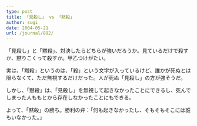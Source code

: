 ```yaml
---
type: post
title: 「見殺し」 vs 「黙殺」
author: sugi
date: 2004-05-21
url: /journal/892/
---
```

「見殺し」と「黙殺」、対決したらどちらが強いだろうか。見ているだけで殺すか、黙りこくって殺すか。甲乙つけがたい。

実は、「黙殺」というのは、「殺」という文字が入っているけど、誰かが死ぬとは限らなくて、ただ無視するだけだった。人が死ぬ「見殺し」の方が強そうだ。

しかし、「黙殺」は、「見殺し」を無視して起きなかったことにできるし、死んでしまった人ももとから存在しなかったことにもできる。

よって、「黙殺」の勝ち。勝利の弁：「何も起きなかったし、そもそもそこには誰もいなかった。」
